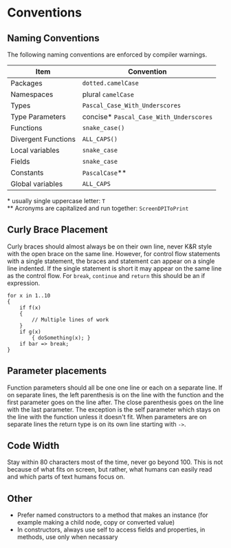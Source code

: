 # Conventions

## Naming Conventions

The following naming conventions are enforced by compiler warnings.

| Item                | Convention                              |
| ------------------- | --------------------------------------- |
| Packages            | `dotted.camelCase`                      |
| Namespaces          | plural `camelCase`                      |
| Types               | `Pascal_Case_With_Underscores`          |
| Type Parameters     | concise* `Pascal_Case_With_Underscores` |
| Functions           | `snake_case()`                          |
| Divergent Functions | `ALL_CAPS()`                            |
| Local variables     | `snake_case`                            |
| Fields              | `snake_case`                            |
| Constants           | `PascalCase`**                            |
| Global variables    | `ALL_CAPS`                              |
\* usually single uppercase letter: `T`<br>
\*\* Acronyms are capitalized and run together: `ScreenDPIToPrint`

## Curly Brace Placement

Curly braces should almost always be on their own line, never K&R style with the open brace on the same line. However, for control flow statements with a single statement, the braces and statement can appear on a single line indented. If the single statement is short it may appear on the same line as the control flow. For `break`, `continue` and `return` this should be an if expression.

```adamant
for x in 1..10
{
    if f(x)
    {
        // Multiple lines of work
    }
    if g(x)
        { doSomething(x); }
    if bar => break;
}
```

## Parameter placements

Function parameters should all be one one line or each on a separate line. If on separate lines, the left parenthesis is on the line with the function and the first parameter goes on the line after. The close parenthesis goes on the line with the last parameter. The exception is the self parameter which stays on the line with the function unless it doesn't fit. When parameters are on separate lines the return type is on its own line starting with `->`.

## Code Width

Stay within 80 characters most of the time, never go beyond 100. This is not because of what fits on screen, but rather, what humans can easily read and which parts of text humans focus on.

## Other

* Prefer named constructors to a method that makes an instance (for example making a child node, copy or converted value)
* In constructors, always use self to access fields and properties, in methods, use only when necassary
